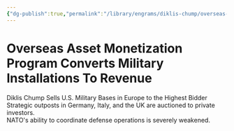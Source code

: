 ```yaml
---
{"dg-publish":true,"permalink":"/library/engrams/diklis-chump/overseas-asset-monetization-program-converts-military-installations-to-revenue/","tags":["DC/Global-Destruction","DC/AS4"]}
---
```


# Overseas Asset Monetization Program Converts Military Installations To Revenue
Diklis Chump Sells U.S. Military Bases in Europe to the Highest Bidder
Strategic outposts in Germany, Italy, and the UK are auctioned to private investors.  
NATO's ability to coordinate defense operations is severely weakened.
